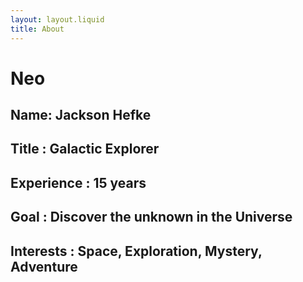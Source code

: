 ```yaml
---
layout: layout.liquid
title: About
---
```


#  **Neo**
## Name: Jackson Hefke ##
## Title : Galactic Explorer ##
## Experience : 15 years ## 
## Goal : Discover the  unknown in the Universe ##
## Interests : Space, Exploration, Mystery, Adventure ##
